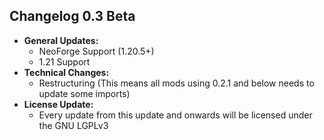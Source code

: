 ## Changelog 0.3 Beta
* **General Updates:**
  * NeoForge Support (1.20.5+)
  * 1.21 Support
* **Technical Changes:**
  * Restructuring (This means all mods using 0.2.1 and below needs to update some imports)
* **License Update:**
  * Every update from this update and onwards will be licensed under the GNU LGPLv3